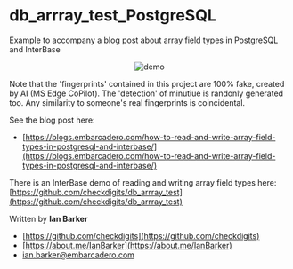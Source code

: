 # db_arrray_test_PostgreSQL
 Example to accompany a blog post about array field types in PostgreSQL and InterBase

<p align="center">
<img src="https://github.com/checkdigits/db_arrray_test_PostgreSQL/blob/main/graphics/postgreSQL_demo.gif" alt="demo" style="vertical-align:top;">  
</p>

Note that the 'fingerprints' contained in this project are 100% fake, created by AI (MS Edge CoPilot). The 'detection' of minutiue is randonly generated too. Any similarity to someone's real fingerprints is coincidental.

 See the blog post here:

* [https://blogs.embarcadero.com/how-to-read-and-write-array-field-types-in-postgresql-and-interbase/](https://blogs.embarcadero.com/how-to-read-and-write-array-field-types-in-postgresql-and-interbase/) 

There is an InterBase demo of reading and writing array field types here: [https://github.com/checkdigits/db_arrray_test](https://github.com/checkdigits/db_arrray_test)

  Written by **Ian Barker**
            
* [https://github.com/checkdigits](https://github.com/checkdigits)
* [https://about.me/IanBarker](https://about.me/IanBarker)
* [ian.barker@embarcadero.com](mailto:ian.barker@embarcadero.com)
